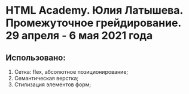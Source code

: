 # HTML Academy. Юлия Латышева.  Промежуточное грейдирование. 29 апреля - 6 мая 2021 года

## Использовано:
1. Сетка: flex, абсолютное позиционирование;
2. Семантическая верстка;
3. Стилизация элементов форм;
